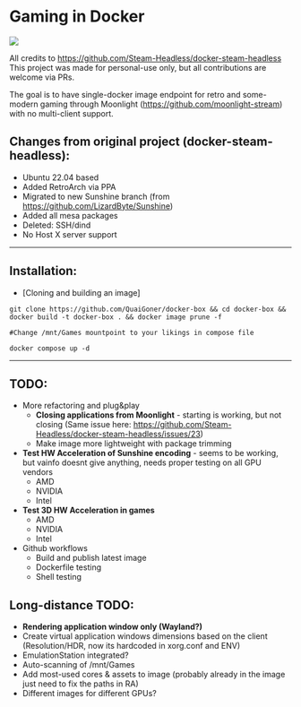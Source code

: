 # Gaming in Docker

![](./overlay/usr/share/backgrounds/docker-box.png)

All credits to https://github.com/Steam-Headless/docker-steam-headless
This project was made for personal-use only, but all contributions are welcome via PRs.

The goal is to have single-docker image endpoint for retro and some-modern gaming through Moonlight (https://github.com/moonlight-stream) with no multi-client support.

## Changes from original project (docker-steam-headless):
- Ubuntu 22.04 based
- Added RetroArch via PPA
- Migrated to new Sunshine branch (from https://github.com/LizardByte/Sunshine)
- Added all mesa packages
- Deleted: SSH/dind
- No Host X server support

---
## Installation:

- [Cloning and building an image]

```
git clone https://github.com/QuaiGoner/docker-box && cd docker-box && docker build -t docker-box . && docker image prune -f

#Change /mnt/Games mountpoint to your likings in compose file

docker compose up -d

```

---
## TODO:
- More refactoring and plug&play
	- **Closing applications from Moonlight** - starting is working, but not closing (Same issue here: https://github.com/Steam-Headless/docker-steam-headless/issues/23)
	- Make image more lightweight with package trimming
- **Test HW Acceleration of Sunshine encoding** - seems to be working, but vainfo doesnt give anything, needs proper testing on all GPU vendors
	- AMD
	- NVIDIA
	- Intel
- **Test 3D HW Acceleration in games**
	- AMD
	- NVIDIA
	- Intel
- Github workflows
	- Build and publish latest image
	- Dockerfile testing
	- Shell testing

## Long-distance TODO:
- **Rendering application window only (Wayland?)**
- Create virtual application windows dimensions based on the client (Resolution/HDR, now its hardcoded in xorg.conf and ENV)
- EmulationStation integrated?
- Auto-scanning of /mnt/Games
- Add most-used cores & assets to image (probably already in the image just need to fix the paths in RA)
- Different images for different GPUs?